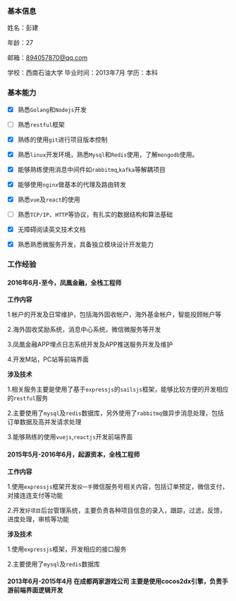### 基本信息
姓名：彭建

年龄：27

邮箱：894057870@qq.com

学校：西南石油大学 毕业时间：2013年7月 学历：本科

### 基本能力
- [x] 熟悉`Golang`和`Nodejs`开发
- [ ] 熟悉`restful`框架
- [x] 熟练的使用`git`进行项目版本控制
- [x] 熟悉`linux`开发环境，熟悉`Mysql`和`Redis`使用，了解`mongodb`使用。
- [x] 能够熟练使用消息中间件如`rabbitmq`,`kafka`等解耦项目
- [x] 能够使用`nginx`做基本的代理及路由转发
- [x] 熟悉`vue`及`react`的使用
- [ ] 熟悉`TCP/IP`、`HTTP`等协议，有扎实的数据结构和算法基础
- [x] 无障碍阅读英文技术文档
- [x] 熟悉熟悉微服务开发，具备独立模块设计开发能力


### 工作经验

#### 2016年6月-至今，凤凰金融，全栈工程师
**工作内容**

1.帐户的开发及日常维护，包括海外固收帐户，海外基金帐户，智能投顾帐户等

2.海外固收奖励系统，消息中心系统，微信微服务等开发

3.凤凰金融APP埋点日志系统开发及APP推送服务开发及维护

4.开发M站，PC站等前端界面

**涉及技术**

1.相关服务主要是使用了基于`expressjs`的`sailsjs`框架，能够比较方便的开发相应的`restful`服务

2.主要使用了`mysql`及`redis`数据库，另外使用了`rabbitmq`做异步消息处理，包括订单数据及高并发请求处理

3.能够熟练的使用`vuejs`,`reactjs`开发前端界面


#### 2015年5月-2016年6月，起源资本，全栈工程师
**工作内容**

1.使用`expressjs`框架开发`投一手`微信服务号相关内容，包括订单预定，微信支付，对接连连支付等功能

2.开发`好项目`后台管理系统，主要负责各种项目信息的录入，跟踪，过滤，反馈，进度处理，审核等功能

**涉及技术**

1.使用`expressjs`框架，开发相应的接口服务

2.主要使用了`mysql`及`redis`数据库

#### 2013年6月-2015年4月 在成都两家游戏公司 主要是使用cocos2dx引擎，负责手游前端界面逻辑开发




